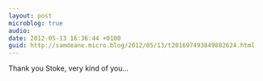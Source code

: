 ```yaml
---
layout: post
microblog: true
audio: 
date: 2012-05-13 16:36:44 +0100
guid: http://samdeane.micro.blog/2012/05/13/t201697493849882624.html
---
```

Thank you Stoke, very kind of you...
